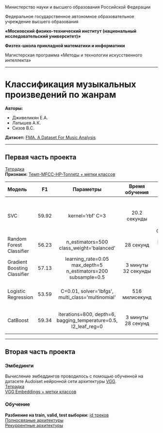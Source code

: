 Министерство науки и высшего образования Российской Федерации

Федеральное государственное автономное образовательное учреждение высшего образования 

**«Московский физико-технический институт (национальный исследовательский университет)»**

**Физтех-школа прикладной математики и информатики**

Магистерская программа «Методы и технологии искусственного интеллекта»

---

# Классификация музыкальных произведений по жанрам

**Авторы:**   
- Дживеликян Е.А.
- Латышев А.К. 
- Сизов В.С.    

**Датасет:**
[FMA. A Dataset For Music Analysis](https://github.com/mdeff/fma)

---
## Первая часть проекта
[Тетрадка](part_1.ipynb)  
**Признаки:**
[Темп-MFCC-HP-Tonnetz + метки классов](https://drive.google.com/file/d/1_l37zHMwYQLEliCqQ3TGPT0zdXxKnS07/view?usp=sharing)

| Модель | F1 | Параметры | Время обучения|ЭВМ |
|:----|:----:|:----:|:----:|:----------:|
| SVC                          | 59.92 | kernel=’rbf’ C=3 | 20.2 секунды  |Intel(R) Xeon(R) 2CPU @ 2.30GHz Google Colaboratory |
| Random Forest Classifier     | 56.23 | n_estimators=500 class_weight=’balanced’ | 28 секунд     |Intel Core i9 2400 GHz |
| Gradient Boosting Classifier | 57.13 | learning_rate=0.05 max_depth=5 n_estimators=200 subsample=0.5 | 3 минуты 32 секунды |AMD Razen 5 3500U 2100 MHz |
| Logistic Regression          | 53.59 | C=0.01, solver='lbfgs', multi_class='multinomial' | 516 милисекунд     |AMD Razen 5 3500U 2100 MHz 8CPU|
| CatBoost                     | 59.34 | iterations=800, depth=6, bagging_temperature=0.5, l2_leaf_reg=0| 3 минуты 28 секунд |AMD Razen 5 3500U 2100 MHz 8CPU|

---
## Вторая часть проекта
### Эмбединги
Вычисление эмбеддингов проводилось с помощью обученной на датасете Audoiset нейронной сети архитектуры [VGG](https://github.com/tensorflow/models/tree/master/research/audioset/vggish).  
[Тетрадка](compute_embeddings.ipynb)  
[VGG Embeddings + метки классов](https://drive.google.com/file/d/184k-41ytAEg2ibZKqJHh3IcgWEw-FkjP/view?usp=sharing)  
### Обучение
**Разбиение на train, valid, test выборки:**
[id треков](https://drive.google.com/file/d/1PpP3HXTFQSctKoG3SkhrprtUH1TrG-4q/view?usp=sharing)  
[Полносвязные архитектуры](part_2FCNN.ipynb)  
[Рекуррентные архитектуры](part_2RNN.ipynb)  




